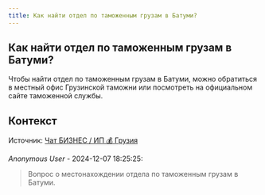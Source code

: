 ```yaml
---
title: Как найти отдел по таможенным грузам в Батуми?
---
```


## Как найти отдел по таможенным грузам в Батуми?

Чтобы найти отдел по таможенным грузам в Батуми, можно обратиться в местный офис Грузинской таможни или посмотреть на официальном сайте таможенной службы.

## Контекст

Источник: [Чат БИЗНЕС / ИП 💰 Грузия](https://t.me/ip_ge)

_Anonymous User_ - 2024-12-07 18:25:25:

> Вопрос о местонахождении отдела по таможенным грузам в Батуми.
